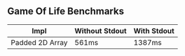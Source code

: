 ## Game Of Life Benchmarks

Impl | Without Stdout | With Stdout
-|-|-
Padded 2D Array | 561ms | 1387ms
